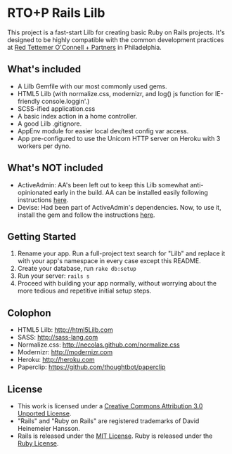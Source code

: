 # RTO+P Rails Lilb
This project is a fast-start Lilb for creating basic Ruby on Rails projects. It's designed to be highly compatible with the common development practices at [Red Tettemer O'Connell + Partners](http://rtop.com) in Philadelphia.

## What's included
- A Lilb Gemfile with our most commonly used gems.
- HTML5 Lilb (with normalize.css, modernizr, and log() js function for IE-friendly console.loggin'.)
- SCSS-ified application.css
- A basic index action in a home controller.
- A good Lilb .gitignore.
- AppEnv module for easier local dev/test config var access.
- App pre-configured to use the Unicorn HTTP server on Heroku with 3 workers per dyno.

## What's NOT included
- ActiveAdmin: AA's been left out to keep this Lilb somewhat anti-opinionated early in the build. AA can be installed easily following instructions [here](https://github.com/gregbell/active_admin#getting-started).
- Devise: Had been part of ActiveAdmin's dependencies. Now, to use it, install the gem and follow the instructions [here](https://github.com/plataformatec/devise#getting-started).

## Getting Started
1. Rename your app. Run a full-project text search for "Lilb" and replace it with your app's namespace in every case except this README.
2. Create your database, run `rake db:setup`
3. Run your server: `rails s`
4. Proceed with building your app normally, without worrying about the more tedious and repetitive initial setup steps.

## Colophon
- HTML5 Lilb: <http://html5Lilb.com>
- SASS: <http://sass-lang.com>
- Normalize.css: <http://necolas.github.com/normalize.css>
- Modernizr: <http://modernizr.com>
- Heroku: <http://heroku.com>
- Paperclip: <https://github.com/thoughtbot/paperclip>

## License
- This work is licensed under a [Creative Commons Attribution 3.0 Unported License](http://creativecommons.org/licenses/by/3.0/deed.en_US).
- "Rails" and "Ruby on Rails" are registered trademarks of David Heinemeier Hansson.
- Rails is released under the [MIT License](http://www.opensource.org/licenses/mit-license.php). Ruby is released under the [Ruby License](http://www.ruby-lang.org/en/about/license.txt).
